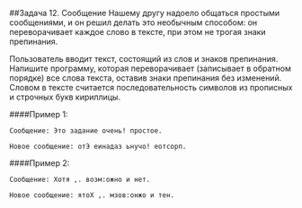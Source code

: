 ##Задача 12. Сообщение
Нашему другу надоело общаться простыми сообщениями, и он решил делать это необычным способом: он переворачивает каждое слово в тексте, при этом не трогая знаки препинания. 

Пользователь вводит текст, состоящий из слов и знаков препинания. Напишите программу, которая переворачивает (записывает в обратном порядке) все слова текста, оставив знаки препинания без изменений. Словом в тексте считается последовательность символов из прописных и строчных букв кириллицы.

####Пример 1:
```
Сообщение: Это задание очень! простое.

Новое сообщение: отЭ еинадаз ьнучо! еотсорп.
```
####Пример 2:
```
Сообщение: Хотя ,. возм:ожно и нет.

Новое сообщение: ятоХ ,. мзов:онжо и тен.

```